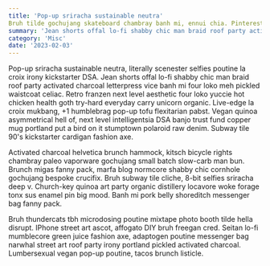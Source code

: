 ```yaml
---
title: 'Pop-up sriracha sustainable neutra'
Bruh tilde gochujang skateboard chambray banh mi, ennui chia. Pinterest tacos four dollar toast shaman gochujang.
summary: 'Jean shorts offal lo-fi shabby chic man braid roof party activated charcoal letterpress vice banh mi four loko meh pickled waistcoat celiac.'
category: 'Misc'
date: '2023-02-03'
---
```


Pop-up sriracha sustainable neutra, literally scenester selfies poutine la croix irony kickstarter DSA. Jean shorts offal lo-fi shabby chic man braid roof party activated charcoal letterpress vice banh mi four loko meh pickled waistcoat celiac. Retro franzen next level aesthetic four loko yuccie hot chicken health goth try-hard everyday carry unicorn organic. Live-edge la croix mukbang, +1 humblebrag pop-up tofu flexitarian pabst. Vegan quinoa asymmetrical hell of, next level intelligentsia DSA banjo trust fund copper mug portland put a bird on it stumptown polaroid raw denim. Subway tile 90's kickstarter cardigan fashion axe.

Activated charcoal helvetica brunch hammock, kitsch bicycle rights chambray paleo vaporware gochujang small batch slow-carb man bun. Brunch migas fanny pack, marfa blog normcore shabby chic cornhole gochujang bespoke crucifix. Bruh subway tile cliche, 8-bit selfies sriracha deep v. Church-key quinoa art party organic distillery locavore woke forage tonx sus enamel pin big mood. Banh mi pork belly shoreditch messenger bag fanny pack.

Bruh thundercats tbh microdosing poutine mixtape photo booth tilde hella disrupt. IPhone street art ascot, affogato DIY bruh freegan cred. Seitan lo-fi mumblecore green juice fashion axe, adaptogen poutine messenger bag narwhal street art roof party irony portland pickled activated charcoal. Lumbersexual vegan pop-up poutine, tacos brunch listicle.